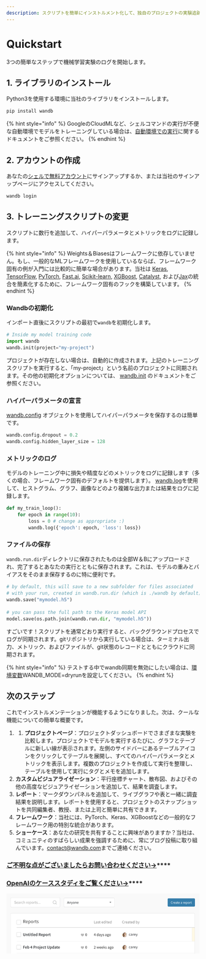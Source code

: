 ```yaml
---
description: スクリプトを簡単にインストルメント化して、独自のプロジェクトの実験追跡および視覚化機能を確認できます。
---
```


# Quickstart

3つの簡単なステップで機械学習実験のログを開始します。

## 1. **ライブラリのインストール**

Python3を使用する環境に当社のライブラリをインストールします。

```bash
pip install wandb
```

{% hint style="info" %}
 GoogleのCloudMLなど、シェルコマンドの実行が不便な自動環境でモデルをトレーニングしている場合は、[自動環境での実行](https://docs.wandb.com/advanced/automated)に関するドキュメントをご参照ください。
{% endhint %}

## 2.  **アカウントの作成**

 あなたの[シェルで無料アカウント](https://wandb.ai/login?signup=true)にサインアップするか、または当社のサインアップページにアクセスしてください。

```bash
wandb login
```

## 3. **トレーニングスクリプトの変更**

スクリプトに数行を追加して、ハイパーパラメータとメトリックをログに記録します。

{% hint style="info" %}
Weights＆Biasesはフレームワークに依存していません。もし、一般的なMLフレームワークを使用しているならば、フレームワーク固有の例が入門には比較的に簡単な場合があります。当社は [Keras](https://docs.wandb.com/frameworks/keras), [TensorFlow](https://docs.wandb.com/frameworks/tensorflow), [PyTorch](https://docs.wandb.com/frameworks/pytorch), [Fast.ai](https://docs.wandb.com/frameworks/fastai), [Scikit-learn](https://docs.wandb.com/frameworks/scikit), [XGBoost](https://docs.wandb.com/frameworks/xgboost), [Catalyst](https://docs.wandb.com/frameworks/catalyst), および[Jax](https://docs.wandb.com/frameworks/jax-example)の統合を簡素化するために、フレームワーク固有のフックを構築しています。
{% endhint %}

###  **Wandbの初期化**

インポート直後にスクリプトの最初で`wandb`を初期化します。

```python
# Inside my model training code
import wandb
wandb.init(project="my-project")
```

プロジェクトが存在しない場合は、自動的に作成されます。上記のトレーニングスクリプトを実行すると、「my-project」という名前のプロジェクトに同期されます。その他の初期化オプションについては、 [wandb.init](library/init.md) のドキュメントをご参照ください。

###  **ハイパーパラメータの宣言**

[wandb.config](library/config.md) オブジェクトを使用してハイパーパラメータを保存するのは簡単です。

```python
wandb.config.dropout = 0.2
wandb.config.hidden_layer_size = 128
```

### **メトリックのログ**

 モデルのトレーニング中に損失や精度などのメトリックをログに記録します（多くの場合、フレームワーク固有のデフォルトを提供します）。 [wandb.log](library/log.md)を使用して、ヒストグラム、グラフ、画像などのより複雑な出力または結果をログに記録します。

```python
def my_train_loop():
    for epoch in range(10):
        loss = 0 # change as appropriate :)
        wandb.log({'epoch': epoch, 'loss': loss})
```

###  **ファイルの保存**

`wandb.run.dir`ディレクトリに保存されたものは全部W＆Bにアップロードされ、完了するとあなたの実行とともに保存されます。これは、モデルの重みとバイアスをそのまま保存するのに特に便利です。

```python
# by default, this will save to a new subfolder for files associated
# with your run, created in wandb.run.dir (which is ./wandb by default)
wandb.save("mymodel.h5")

# you can pass the full path to the Keras model API
model.save(os.path.join(wandb.run.dir, "mymodel.h5"))
```

すごいです！スクリプトを通常どおり実行すると、バックグラウンドプロセスでログが同期されます。gitリポジトリから実行している場合は、ターミナル出力、メトリック、およびファイルが、git状態のレコードとともにクラウドに同期されます。

{% hint style="info" %}
 テストする中でwandb同期を無効にしたい場合は、[環境変数](https://app.gitbook.com/@weights-and-biases/s/docs/~/drafts/-MNTAj1Pg4WBXiUUFUpS/v/japanese/library/environment-variables)WANDB\_MODE=dryrunを設定してください。
{% endhint %}

## **次のステップ**

これでインストルメンテーションが機能するようになりました。次は、クールな機能についての簡単な概要です。

1. 1.  **プロジェクトページ**：プロジェクトダッシュボードでさまざまな実験を比較します。プロジェクトでモデルを実行するたびに、グラフとテーブルに新しい線が表示されます。左側のサイドバーにあるテーブルアイコンをクリックしてテーブルを展開し、すべてのハイパーパラメータとメトリックを表示します。複数のプロジェクトを作成して実行を整理し、テーブルを使用して実行にタグとメモを追加します。
2.  **カスタムビジュアライゼーション**：平行座標チャート、散布図、およびその他の高度なビジュアライゼーションを追加して、結果を調査します。
3.  **レポート**：マークダウンパネルを追加して、ライブグラフや表と一緒に調査結果を説明します。レポートを使用すると、プロジェクトのスナップショットを共同編集者、教授、または上司と簡単に共有できます。
4. **フレームワーク**：当社には、PyTorch、Keras、XGBoostなどの一般的なフレームワーク用の特別な統合があります。
5.   **ショーケース**：あなたの研究を共有することに興味がありますか？当社は、コミュニティのすばらしい成果を強調するために、常にブログ投稿に取り組んでいます。[contact@wandb.com](mailto:contact@wandb.com)までご連絡ください。

### [**ご不明な点がございましたらお問い合わせください→**](https://app.gitbook.com/@weights-and-biases/s/docs/~/drafts/-MNTAj1Pg4WBXiUUFUpS/v/japanese/company/getting-help)\*\*\*\*

###  [**OpenAIのケーススタディをご覧ください→**](https://bit.ly/wandb-learning-dexterity)\*\*\*\*

![](.gitbook/assets/image%20%2891%29.png)

